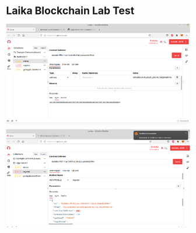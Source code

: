 # Laika Blockchain Lab Test



![Screenshot 2](https://raw.githubusercontent.com/ben-razor/laika-blockchain-lab-test/main/screenshot-3.png)

![Screenshot 1](https://raw.githubusercontent.com/ben-razor/laika-blockchain-lab-test/main/screenshot-1.png)


